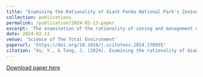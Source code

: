 ```yaml
---
title: "Examining the Rationality of Giant Panda National Park's Zoning Designations and Management Measures for Habitat Conservation: Insights From Interpretable Machine Learning Methods"
collection: publications
permalink: /publication/2024-02-13-paper
excerpt: 'The examination of the rationality of zoning and management measures in the initial establishment of national parks in China is of great significance for supporting decision-making regarding habitat conservation. There exists a research gap in exploring the threshold effects of both environmental and human-related factors on habitats in the context of national parks. However, it may be a challenge because of the limited species distribution data. Using the Sichuan region of the Giant Panda National Park (GPNP) as an example, this study made use of accessible remote sensing and big data to predict the distribution of giant panda habitat (GPH) in 2020 by constructing a species distribution model based on the random forest algorithm. Interpretable machine learning methods, namely Partial dependence plots (PDPs) and SHapley Additive exPlanations (SHAP), were utilized to uncover the underlying mechanisms of environmental and anthropogenic factors influencing the GPH distribution in Sichuan province. Through GIS overlay analysis, areas where conflicts between human settlements, transportation infrastructure, and GPH exist were identified. Our findings indicated a potential 28.44 % decrease in GPH from 2014 to 2020. Environmental factors such as temperature, topography, and vegetation type, as well as anthropogenic factors including distance to built-up areas and transportation infrastructure, notably distance to national roads, provincial roads and city arterial roads, influenced the GPH distribution with threshold effects significantly. The overlay analysis revealed escalated conflicts between human settlements, transportation infrastructure, and GPH in 2020 compared to 2014. Currently, the Sichuan region of the GPNP implements two zones: a core protection zone and a general control zone, covering 63.71 % of the GPH, while 36.29 % remains outside the management scope. Drawing from the analysis above, this study provided suggestions for the adjustment of zoning designations and management measures in the GPNP.'
date: 2024-02-13
venue: 'Science of The Total Environment'
paperurl: 'https://doi.org/10.1016/j.scitotenv.2024.170955'
citation: "Xu, Y., & Tang, J. (2024). Examining the rationality of Giant Panda National Park's zoning designations and management measures for habitat conservation: Insights from interpretable machine learning methods. Science of The Total Environment, 170955."
---
```


[Download paper here](http://sealxuyh.github.io/files/1-s2.0-S0048969724010945-main.pdf)
